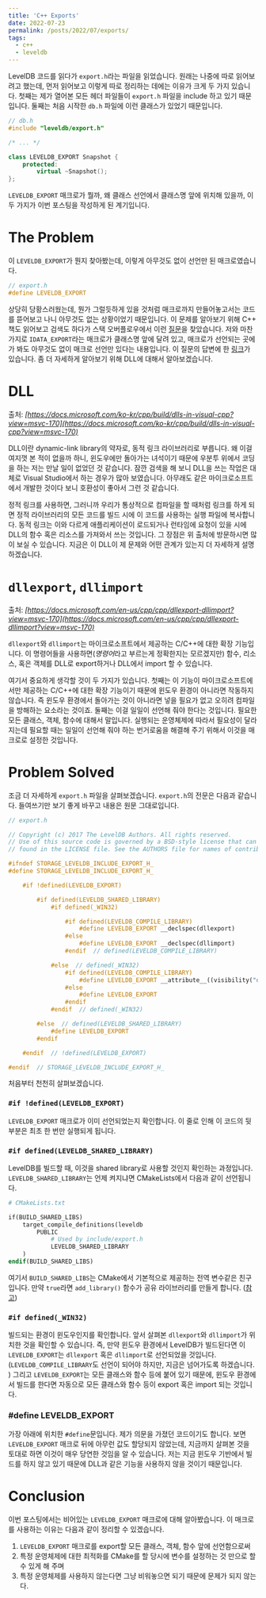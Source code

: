 ```yaml
---
title: 'C++ Exports'
date: 2022-07-23
permalink: /posts/2022/07/exports/
tags:
  - c++
  - leveldb
---
```


LevelDB 코드를 읽다가 ``export.h``라는 파일을 읽었습니다.
원래는 나중에 따로 읽어보려고 했는데, 먼저 읽어보고 이렇게 따로 정리하는 데에는 이유가 크게 두 가지 있습니다. 
첫째는 제가 열어본 모든 헤더 파일들이 ``export.h`` 파일을 include 하고 있기 때문입니다. 
둘째는 처음 시작한 ``db.h`` 파일에 이런 클래스가 있었기 때문입니다. 

```cpp
// db.h
#include "leveldb/export.h"

/* ... */

class LEVELDB_EXPORT Snapshot {
    protected:
        virtual ~Snapshot();
};
```

``LEVELDB_EXPORT`` 매크로가 뭘까, 왜 클래스 선언에서 클래스명 앞에 위치해 있을까, 이 두 가지가 이번 포스팅을 작성하게 된 계기입니다. 

# The Problem

이 ``LEVELDB_EXPORT``가 뭔지 찾아봤는데, 이렇게 아무것도 없이 선언만 된 매크로였습니다.

```cpp
// export.h
#define LEVELDB_EXPORT
```

상당히 당황스러웠는데, 뭔가 그럴듯하게 있을 것처럼 매크로까지 만들어놓고서는 코드를 뜯어보고 나니 아무것도 없는 상황이었기 때문입니다. 
이 문제를 알아보기 위해 C++ 책도 읽어보고 검색도 하다가 스택 오버플로우에서 이런 [질문](https://stackoverflow.com/questions/38632953/macro-before-class-name)을 찾았습니다. 
저와 마찬가지로 ``IDATA_EXPORT``라는 매크로가 클래스명 앞에 달려 있고, 매크로가 선언되는 곳에 가 봐도 아무것도 없이 매크로 선언만 있다는 내용입니다. 
이 질문의 답변에 한 [링크](https://docs.microsoft.com/en-us/cpp/cpp/dllexport-dllimport?redirectedfrom=MSDN&view=msvc-170)가 있습니다. 
좀 더 자세하게 알아보기 위해 DLL에 대해서 알아보겠습니다. 

# DLL

출처: *[https://docs.microsoft.com/ko-kr/cpp/build/dlls-in-visual-cpp?view=msvc-170](https://docs.microsoft.com/ko-kr/cpp/build/dlls-in-visual-cpp?view=msvc-170)*

DLL이란 dynamic-link library의 약자로, 동적 링크 라이브러리로 부릅니다. 
왜 이걸 여지껏 본 적이 없을까 하니, 윈도우에만 돌아가는 녀석이기 때문에 우분투 위에서 코딩을 하는 저는 만날 일이 없었던 것 같습니다. 
잠깐 검색을 해 보니 DLL을 쓰는 작업은 대체로 Visual Studio에서 하는 경우가 많아 보였습니다. 
아무래도 같은 마이크로소프트에서 개발한 것이다 보니 호환성이 좋아서 그런 것 같습니다. 

정적 링크를 사용하면, 그러니까 우리가 통상적으로 컴파일을 할 때처럼 링크를 하게 되면 정적 라이브러리의 모든 코드를 빌드 시에 이 코드를 사용하는 실행 파일에 복사합니다. 
동적 링크는 이와 다르게 애플리케이션이 로드되거나 런타임에 요청이 있을 시에 DLL의 함수 혹은 리소스를 가져와서 쓰는 것입니다. 
그 장점은 위 출처에 방문하시면 많이 보실 수 있습니다. 
지금은 이 DLL이 제 문제와 어떤 관계가 있는지 더 자세하게 설명하겠습니다. 

# ``dllexport``, ``dllimport``

출처: *[https://docs.microsoft.com/en-us/cpp/cpp/dllexport-dllimport?view=msvc-170](https://docs.microsoft.com/en-us/cpp/cpp/dllexport-dllimport?view=msvc-170)*
 
``dllexport``와 ``dllimport``는 마이크로소프트에서 제공하는 C/C++에 대한 확장 기능입니다. 
이 명령어들을 사용하면(*명령어*라고 부르는게 정확한지는 모르겠지만) 함수, 리소스, 혹은 객체를 DLL로 export하거나 DLL에서 import 할 수 있습니다. 

여기서 중요하게 생각할 것이 두 가지가 있습니다. 
첫째는 이 기능이 마이크로소프트에서만 제공하는 C/C++에 대한 확장 기능이기 때문에 윈도우 환경이 아니라면 작동하지 않습니다. 
즉 윈도우 환경에서 돌아가는 것이 아니라면 넣을 필요가 없고 오히려 컴파일을 방해하는 요소라는 것이죠. 
둘째는 이걸 일일이 선언해 줘야 한다는 것입니다. 
필요한 모든 클래스, 객체, 함수에 대해서 말입니다. 
실행되는 운영체제에 따라서 필요성이 달라지는데 필요할 때는 일일이 선언해 줘야 하는 번거로움을 해결해 주기 위해서 이것을 매크로로 설정한 것입니다.

# Problem Solved

조금 더 자세하게 ``export.h`` 파일을 살펴보겠습니다. 
``export.h``의 전문은 다음과 같습니다. 
들여쓰기만 보기 좋게 바꾸고 내용은 원문 그대로입니다. 

```cpp
// export.h

// Copyright (c) 2017 The LevelDB Authors. All rights reserved.
// Use of this source code is governed by a BSD-style license that can be
// found in the LICENSE file. See the AUTHORS file for names of contributors.

#ifndef STORAGE_LEVELDB_INCLUDE_EXPORT_H_
#define STORAGE_LEVELDB_INCLUDE_EXPORT_H_

    #if !defined(LEVELDB_EXPORT)

        #if defined(LEVELDB_SHARED_LIBRARY)
            #if defined(_WIN32)

                #if defined(LEVELDB_COMPILE_LIBRARY)
                    #define LEVELDB_EXPORT __declspec(dllexport)
                #else
                    #define LEVELDB_EXPORT __declspec(dllimport)
                #endif  // defined(LEVELDB_COMPILE_LIBRARY)

            #else  // defined(_WIN32)
                #if defined(LEVELDB_COMPILE_LIBRARY)
                    #define LEVELDB_EXPORT __attribute__((visibility("default")))
                #else
                    #define LEVELDB_EXPORT
                #endif
            #endif  // defined(_WIN32)

        #else  // defined(LEVELDB_SHARED_LIBRARY)
            #define LEVELDB_EXPORT
        #endif

    #endif  // !defined(LEVELDB_EXPORT)

#endif  // STORAGE_LEVELDB_INCLUDE_EXPORT_H_
```

처음부터 천천히 살펴보겠습니다. 

### ``#if !defined(LEVELDB_EXPORT)``

``LEVELDB_EXPORT`` 매크로가 이미 선언되었는지 확인합니다. 
이 줄로 인해 이 코드의 뒷부분은 최초 한 번만 실행되게 됩니다. 

### ``#if defined(LEVELDB_SHARED_LIBRARY)``

LevelDB를 빌드할 때, 이것을 shared library로 사용할 것인지 확인하는 과정입니다. 
``LEVELDB_SHARED_LIBRARY``는 언제 켜지냐면 CMakeLists에서 다음과 같이 선언됩니다. 

```makefile
# CMakeLists.txt

if(BUILD_SHARED_LIBS)
    target_compile_definitions(leveldb
        PUBLIC
            # Used by include/export.h
            LEVELDB_SHARED_LIBRARY
    )
endif(BUILD_SHARED_LIBS)
```

여기서 ``BUILD_SHARED_LIBS``는 CMake에서 기본적으로 제공하는 전역 변수같은 친구입니다. 
만약 ``true``라면 ``add_library()`` 함수가 공유 라이브러리를 만들게 합니다. 
([참고](https://cmake.org/cmake/help/latest/variable/BUILD_SHARED_LIBS.html))

### ``#if defined(_WIN32)``

빌드되는 환경이 윈도우인지를 확인합니다. 
앞서 살펴본 ``dllexport``와 ``dllimport``가 위치한 것을 확인할 수 있습니다. 
즉, 만약 윈도우 환경에서 LevelDB가 빌드된다면 이 ``LEVELDB_EXPORT``는 ``dllexport`` 혹은 ``dllimport``로 선언되었을 것입니다. 
(``LEVELDB_COMPILE_LIBRARY``도 선언이 되어야 하지만, 지금은 넘어가도록 하겠습니다. )
그리고 ``LEVELDB_EXPORT``는 모든 클래스와 함수 등에 붙어 있기 때문에, 윈도우 환경에서 빌드를 한다면 자동으로 모든 클래스와 함수 등이 export 혹은 import 되는 것입니다. 

### #define LEVELDB_EXPORT

가장 아래에 위치한 ``#define``문입니다. 
제가 의문을 가졌던 코드이기도 합니다. 
보면 ``LEVELDB_EXPORT`` 매크로 뒤에 아무런 값도 할당되지 않았는데, 지금까지 살펴본 것을 토대로 하면 이것이 매우 당연한 것임을 알 수 있습니다. 
저는 지금 윈도우 기반에서 빌드를 하지 않고 있기 때문에 DLL과 같은 기능을 사용하지 않을 것이기 때문입니다. 

# Conclusion

이번 포스팅에서는 비어있는 ``LEVELDB_EXPORT`` 매크로에 대해 알아봤습니다. 
이 매크로를 사용하는 이유는 다음과 같이 정리할 수 있겠습니다. 

1. ``LEVELDB_EXPORT`` 매크로를 export할 모든 클래스, 객체, 함수 앞에 선언함으로써
2. 특정 운영체제에 대한 최적화를 CMake를 할 당시에 변수를 설정하는 것 만으로 할 수 있게 해 주며
3. 특정 운영체제를 사용하지 않는다면 그냥 비워놓으면 되기 때문에 문제가 되지 않는다.

